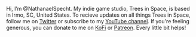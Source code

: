 Hi, I’m @NathanaelSpecht. My indie game studio, Trees in Space, is based in Irmo, SC, United States.
To recieve updates on all things Trees in Space, follow me on [Twitter](https://twitter.com/Trees_In_Space) or subscribe to my [YouTube channel](https://www.youtube.com/channel/UCoQpBkhCGZPyzEnDpthWpfQ).
If you're feeling generous, you can donate to me on [KoFi](https://ko-fi.com/nathanspecht) or [Patreon](https://www.patreon.com/treesinspace).
Every little bit helps!

<!---
NathanaelSpecht/NathanaelSpecht is a ✨ special ✨ repository because its `README.md` (this file) 
appears on your GitHub profile. You can click the Preview link to take a look at your changes.
--->
